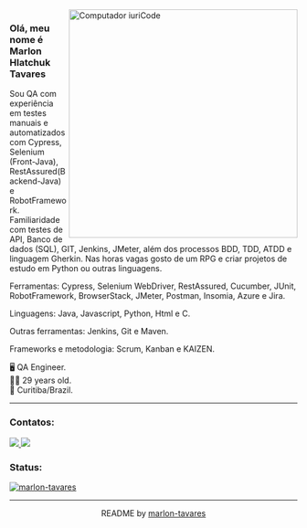 <img src="https://raw.githubusercontent.com/MicaelliMedeiros/micaellimedeiros/master/image/computer-illustration.png" min-width="200px" max-width="400px" width="400px" align="right" alt="Computador iuriCode">
<h3> Olá, meu nome é Marlon Hlatchuk Tavares</h3>
<p align="left"> 
Sou QA com experiência em testes manuais e automatizados com Cypress, Selenium (Front-Java), RestAssured(Backend-Java) e RobotFramework. Familiaridade com testes de API, Banco de dados (SQL), GIT, Jenkins, JMeter, além dos processos BDD, TDD, ATDD e linguagem Gherkin. Nas horas vagas gosto de um RPG e criar projetos de estudo em Python ou outras linguagens.

Ferramentas:
Cypress, Selenium WebDriver, RestAssured, Cucumber, JUnit, RobotFramework,  BrowserStack, JMeter, Postman, Insomia, Azure e Jira.

Linguagens:
Java, Javascript, Python, Html e C.

Outras ferramentas:
Jenkins, Git e Maven.

Frameworks e metodologia:
Scrum, Kanban e KAIZEN.<br></p>
      🖥️ QA Engineer.<br>
      🚶‍♂️  29 years old. <br>
      🏡 Curitiba/Brazil.<br>
      
<hr>    
<h3>Contatos:</h3>
<div align="left">          
<a href="https://api.whatsapp.com/send?l=pt-BR&phone=5541988362727&text=Ol%C3%A1%2C%20tudo%20bem%3F">
<img src="https://img.shields.io/badge/WhatsApp-25D366?style=for-the-badge&logo=whatsapp&logoColor=white" href /> </a>

<a href="https://mail.google.com/mail/u/?authuser=marlon.h.tavares@gmail.com">
<img src="https://img.shields.io/badge/Gmail-D14836?style=for-the-badge&logo=gmail&logoColor=white" href /> </a>
</div>
  
<h3>Status:</h3>

<div align="left"> 
   
[![marlon-tavares](https://github-readme-stats.vercel.app/api/top-langs/?username=marlon-tavares&hide=html&layout=compact&theme=dark)](https://github.com/marlon-tavares/)

</div>
   
 <hr>
 
 <footer align='center'> README by  <a href='https://github.com/marlon-tavares'> marlon-tavares </a> </footer>
